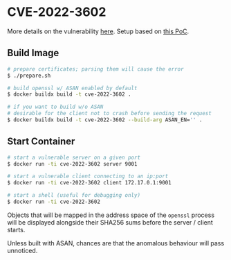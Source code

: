 # CVE-2022-3602

More details on the vulnerability [here](https://nvd.nist.gov/vuln/detail/CVE-2022-3602).
Setup based on [this PoC](https://github.com/colmmacc/CVE-2022-3602).

## Build Image

```bash
# prepare certificates; parsing them will cause the error
$ ./prepare.sh

# build openssl w/ ASAN enabled by default
$ docker buildx build -t cve-2022-3602 .

# if you want to build w/o ASAN
# desirable for the client not to crash before sending the request
$ docker buildx build -t cve-2022-3602 --build-arg ASAN_EN='' .
```

## Start Container

```bash
# start a vulnerable server on a given port
$ docker run -ti cve-2022-3602 server 9001

# start a vulnerable client connecting to an ip:port
$ docker run -ti cve-2022-3602 client 172.17.0.1:9001

# start a shell (useful for debugging only)
$ docker run -ti cve-2022-3602
```

Objects that will be mapped in the address space of the `openssl` process will
be displayed alongside their SHA256 sums before the server / client starts.

Unless built with ASAN, chances are that the anomalous behaviour will pass
unnoticed.

